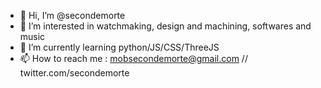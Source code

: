 - 👋 Hi, I’m @secondemorte
- 👀 I’m interested in watchmaking, design and machining, softwares and music
- 🌱 I’m currently learning python/JS/CSS/ThreeJS
- 📫 How to reach me : mobsecondemorte@gmail.com // twitter.com/secondemorte
